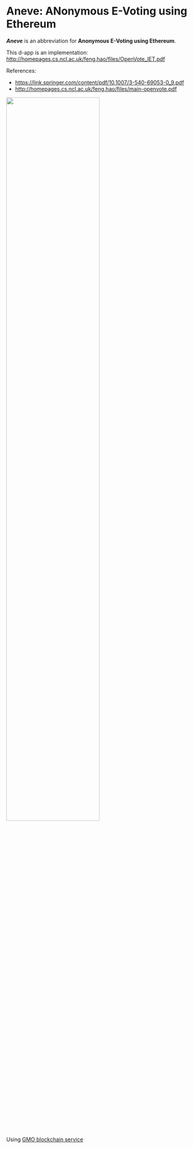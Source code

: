 # Aneve: ANonymous E-Voting using Ethereum

***Aneve*** is an abbreviation for **Anonymous E-Voting using Ethereum**.

This d-app is an implementation: http://homepages.cs.ncl.ac.uk/feng.hao/files/OpenVote_IET.pdf

References:

- https://link.springer.com/content/pdf/10.1007/3-540-69053-0_9.pdf
- http://homepages.cs.ncl.ac.uk/feng.hao/files/main-openvote.pdf

<img src="https://raw.githubusercontent.com/okue/Aneve/master/src/aneve_demo.gif?token=AM_eIFcCbH1Z2x2Esry5WDJKAPsVebonks5aO4jOwA%3D%3D" width="70%">

Using [GMO blockchain service](https://guide.blockchain.z.com/ja/)
